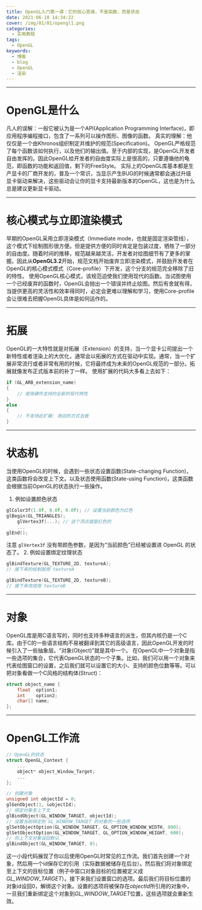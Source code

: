```yaml
---
title: OpenGL入门第一课：它的核心思维，不是函数，而是状态
date: 2021-06-10 14:34:22
cover: /img/01/01/opengl1.png
categories:
  - 实用教程
tags:
  - OpenGL
keywords:
  - 博客
  - blog
  - OpenGL
  - 渲染
---
```

---
# OpenGL是什么

凡人的误解：一般它被认为是一个API(Application Programming Interface)，即应用程序编程接口，包含了一系列可以操作图形、图像的函数。
真实的理解：他仅仅是一个由Khronos组织制定并维护的规范(Specification)。
OpenGL严格规范了每个函数该如何执行，以及他们的输出值。至于内部的实现，是OpenGL开发者自由发挥的。因此OpenGL给开发者的自由度实际上是很高的，只要遵循他的龟范，即函数的功能和返回值，剩下的FreeStyle。
实际上的OpenGL库基本都是生产显卡的厂商开发的，普及一个常识，当显示产生BUG的时候通常都会通过升级显卡驱动来解决，这些驱动会让你的显卡支持最新版本的OpenGL，这也是为什么总是建议更新显卡驱动。

---
# 核心模式与立即渲染模式

早期的OpenGL采用立即渲染模式（Immediate mode，也就是固定渲染管线），这个模式下绘制图形很方便。但是提供方便的同时肯定是包装过度，牺牲了一部分的自由度。随着时间的推移，规范越来越灵活，开发者对绘图细节有了更多的掌握。因此从**OpenGL3.2**开始，规范文档开始废弃立即渲染模式，并鼓励开发者在OpenGL的核心模式模式（Core-profile）下开发，这个分支的规范完全移除了旧的特性。
使用OpenGL核心模式，该规范迫使我们使用现代的函数。当试图使用一个已经废弃的函数时，OpenGL会抛出一个错误并终止绘图。然后有舍就有得，当提供更高的灵活性和效率得同时，必定会更难以理解和学习，使用Core-profile会让很难去把握OpenGL具体是如何运作的。

---
# 拓展

OpenGL的一大特性就是对拓展（Extension）的支持，当一个显卡公司提出一个新特性或者渲染上的大优化，通常会以拓展的方式在驱动中实现。通常，当一个扩展非常流行或者非常有用的时候，它将最终成为未来的OpenGL规范的一部分。拓展就像发布正式版本前的补丁一样。
使用扩展的代码大多看上去如下：
```c++
if (GL_ARB_extension_name)
{
    // 使用硬件支持的全新的现代特性
}
else
{
    // 不支持此扩展: 用旧的方式去做
}
```

---
# 状态机

当使用OpenGL的时候，会遇到一些状态设置函数(State-changing Function)，这类函数将会改变上下文。以及状态使用函数(State-using Function)，这类函数会根据当前OpenGL的状态执行一些操作。
1. 例如设置颜色状态
```c++
glColor3f(1.0f, 0.0f, 0.0f); // 设置当前颜色为红色
glBegin(GL_TRIANGLES);
    glVertex3f(...); // 这个顶点就是红色的
    ...
glEnd();
```
注意 `glVertex3f` 没有带颜色参数，是因为“当前颜色”已经被设置进 OpenGL 的状态了。
2. 例如设置绑定纹理状态
```c++
glBindTexture(GL_TEXTURE_2D, textureA);
// 接下来的绘制就用 textureA

glBindTexture(GL_TEXTURE_2D, textureB);
// 接下来改成用 textureB
```

---
# 对象

OpenGL库是用C语言写的，同时也支持多种语言的派生，但其内核仍是一个C库。由于C的一些语言结构不易被翻译到其它的高级语言，因此OpenGL开发的时候引入了一些抽象层。“对象(Object)”就是其中一个。
在OpenGL中一个对象是指一些选项的集合，它代表OpenGL状态的一个子集。比如，我们可以用一个对象来代表绘图窗口的设置，之后我们就可以设置它的大小、支持的颜色位数等等。可以把对象看做一个C风格的结构体(Struct)：
```c
struct object_name {
    float  option1;
    int    option2;
    char[] name;
};
```

---
# OpenGL工作流
```c++
// OpenGL的状态
struct OpenGL_Context {
  	...
  	object* object_Window_Target;
  	...  	
};
```

```c++
// 创建对象
unsigned int objectId = 0;
glGenObject(1, &objectId);
// 绑定对象至上下文
glBindObject(GL_WINDOW_TARGET, objectId);
// 设置当前绑定到 GL_WINDOW_TARGET 的对象的一些选项
glSetObjectOption(GL_WINDOW_TARGET, GL_OPTION_WINDOW_WIDTH, 800);
glSetObjectOption(GL_WINDOW_TARGET, GL_OPTION_WINDOW_HEIGHT, 600);
// 将上下文对象设回默认
glBindObject(GL_WINDOW_TARGET, 0);
```
这一小段代码展现了你以后使用OpenGL时常见的工作流。我们首先创建一个对象，然后用一个id保存它的引用（实际数据被储存在后台）。然后我们将对象绑定至上下文的目标位置（例子中窗口对象目标的位置被定义成<var>GL_WINDOW_TARGET</var>）。接下来我们设置窗口的选项。最后我们将目标位置的对象id设回0，解绑这个对象。设置的选项将被保存在<var>objectId</var>所引用的对象中，一旦我们重新绑定这个对象到<var>GL_WINDOW_TARGET</var>位置，这些选项就会重新生效。